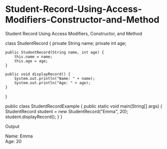 # Student-Record-Using-Access-Modifiers-Constructor-and-Method
Student Record Using Access Modifiers, Constructor, and Method

class StudentRecord {
    private String name;
    private int age;

    public StudentRecord(String name, int age) {
        this.name = name;
        this.age = age;
    }

    public void displayRecord() {
        System.out.println("Name: " + name);
        System.out.println("Age: " + age);
    }
}

public class StudentRecordExample {
    public static void main(String[] args) {
        StudentRecord student = new StudentRecord("Emma", 20);
        student.displayRecord();
    }
}

Output

Name: Emma  
Age: 20
